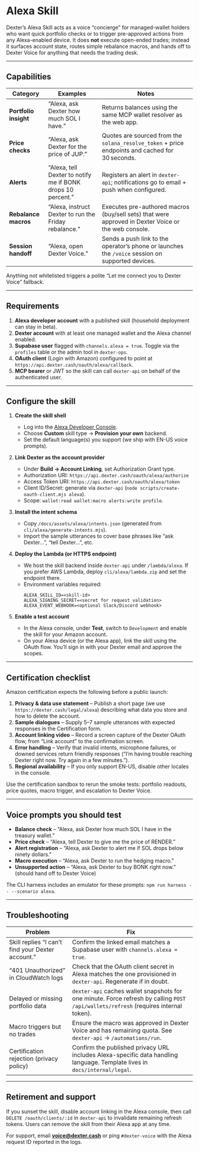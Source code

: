 # Alexa Skill

Dexter’s Alexa Skill acts as a voice “concierge” for managed-wallet holders who want quick portfolio checks or to trigger pre-approved actions from any Alexa-enabled device. It does **not** execute open-ended trades; instead it surfaces account state, routes simple rebalance macros, and hands off to Dexter Voice for anything that needs the trading desk.

---

## Capabilities

| Category | Examples | Notes |
|----------|----------|-------|
| **Portfolio insight** | “Alexa, ask Dexter how much SOL I have.” | Returns balances using the same MCP wallet resolver as the web app. |
| **Price checks** | “Alexa, ask Dexter for the price of JUP.” | Quotes are sourced from the `solana_resolve_token` + price endpoints and cached for 30 seconds. |
| **Alerts** | “Alexa, tell Dexter to notify me if BONK drops 10 percent.” | Registers an alert in `dexter-api`; notifications go to email + push when configured. |
| **Rebalance macros** | “Alexa, instruct Dexter to run the Friday rebalance.” | Executes pre-authored macros (buy/sell sets) that were approved in Dexter Voice or the web console. |
| **Session handoff** | “Alexa, open Dexter Voice.” | Sends a push link to the operator’s phone or launches the `/voice` session on supported devices. |

Anything not whitelisted triggers a polite “Let me connect you to Dexter Voice” fallback.

---

## Requirements

1. **Alexa developer account** with a published skill (household deployment can stay in beta).  
2. **Dexter account** with at least one managed wallet and the Alexa channel enabled.  
3. **Supabase user** flagged with `channels.alexa = true`. Toggle via the `profiles` table or the admin tool in `dexter-ops`.  
4. **OAuth client** (Login with Amazon) configured to point at `https://api.dexter.cash/oauth/alexa/callback`.  
5. **MCP bearer** or JWT so the skill can call `dexter-api` on behalf of the authenticated user.

---

## Configure the skill

1. **Create the skill shell**  
   - Log into the [Alexa Developer Console](https://developer.amazon.com/alexa/console/ask).  
   - Choose **Custom** skill type → **Provision your own** backend.  
   - Set the default language(s) you support (we ship with EN-US voice prompts).

2. **Link Dexter as the account provider**  
   - Under **Build → Account Linking**, set Authorization Grant type.  
   - Authorization URI: `https://api.dexter.cash/oauth/alexa/authorize`  
   - Access Token URI: `https://api.dexter.cash/oauth/alexa/token`  
   - Client ID/Secret: generate via `dexter-api` (`node scripts/create-oauth-client.mjs alexa`).  
   - Scope: `wallet:read wallet:macro alerts:write profile`.

3. **Install the intent schema**  
   - Copy `/docs/assets/alexa/intents.json` (generated from `cli/alexa/generate-intents.mjs`).  
   - Import the sample utterances to cover base phrases like “ask Dexter…”, “tell Dexter…”, etc.

4. **Deploy the Lambda (or HTTPS endpoint)**  
   - We host the skill backend inside `dexter-api` under `/lambda/alexa`. If you prefer AWS Lambda, deploy `cli/alexa/lambda.zip` and set the endpoint there.  
   - Environment variables required:  
     ```
     ALEXA_SKILL_ID=<skill-id>
     ALEXA_SIGNING_SECRET=<secret for request validation>
     ALEXA_EVENT_WEBHOOK=<optional Slack/Discord webhook>
     ```

5. **Enable a test account**  
   - In the Alexa console, under **Test**, switch to `Development` and enable the skill for your Amazon account.  
   - On your Alexa device (or the Alexa app), link the skill using the OAuth flow. You’ll sign in with your Dexter email and approve the scopes.

---

## Certification checklist

Amazon certification expects the following before a public launch:

1. **Privacy & data use statement** – Publish a short page (we use `https://dexter.cash/legal/alexa`) describing what data you store and how to delete the account.  
2. **Sample dialogues** – Supply 5–7 sample utterances with expected responses in the Certification form.  
3. **Account linking video** – Record a screen capture of the Dexter OAuth flow, from “Link account” to the confirmation screen.  
4. **Error handling** – Verify that invalid intents, microphone failures, or downed services return friendly responses (“I’m having trouble reaching Dexter right now. Try again in a few minutes.”).  
5. **Regional availability** – If you only support EN-US, disable other locales in the console.

Use the certification sandbox to rerun the smoke tests: portfolio readouts, price quotes, macro trigger, and escalation to Dexter Voice.

---

## Voice prompts you should test

- **Balance check** – “Alexa, ask Dexter how much SOL I have in the treasury wallet.”  
- **Price check** – “Alexa, tell Dexter to give me the price of RENDER.”  
- **Alert registration** – “Alexa, ask Dexter to alert me if SOL drops below ninety dollars.”  
- **Macro execution** – “Alexa, ask Dexter to run the hedging macro.”  
- **Unsupported action** – “Alexa, ask Dexter to buy BONK right now.” (should hand off to Dexter Voice)

The CLI harness includes an emulator for these prompts: `npm run harness -- --scenario alexa`.

---

## Troubleshooting

| Problem | Fix |
|---------|-----|
| Skill replies “I can’t find your Dexter account.” | Confirm the linked email matches a Supabase user with `channels.alexa = true`. |
| “401 Unauthorized” in CloudWatch logs | Check that the OAuth client secret in Alexa matches the one provisioned in `dexter-api`. Regenerate if in doubt. |
| Delayed or missing portfolio data | `dexter-api` caches wallet snapshots for one minute. Force refresh by calling `POST /api/wallets/refresh` (requires internal token). |
| Macro triggers but no trades | Ensure the macro was approved in Dexter Voice and has remaining quota. See `dexter-api` → `/automations/run`. |
| Certification rejection (privacy policy) | Confirm the published privacy URL includes Alexa-specific data handling language. Template lives in `docs/internal/legal`. |

---

## Retirement and support

If you sunset the skill, disable account linking in the Alexa console, then call `DELETE /oauth/clients/:id` in `dexter-api` to invalidate remaining refresh tokens. Users can remove the skill from their Alexa app at any time.

For support, email **voice@dexter.cash** or ping `#dexter-voice` with the Alexa request ID reported in the logs.  
